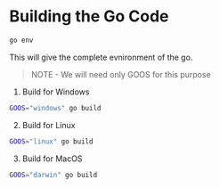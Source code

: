 # Building the Go Code

```bash
go env
```
This will give the complete evnironment of the go.

> NOTE - We will need only GOOS for this purpose

1. Build for Windows
```bash 
GOOS="windows" go build
```

2. Build for Linux
```bash
GOOS="linux" go build
```

3. Build for MacOS
```bash
GOOS="darwin" go build
```